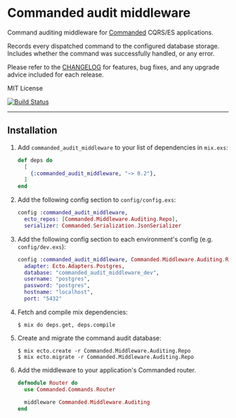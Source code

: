 # Commanded audit middleware

Command auditing middleware for [Commanded](https://github.com/commanded/commanded) CQRS/ES applications.

Records every dispatched command to the configured database storage. Includes whether the command was successfully handled, or any error.

Please refer to the [CHANGELOG](CHANGELOG.md) for features, bug fixes, and any upgrade advice included for each release.

MIT License

[![Build Status](https://travis-ci.org/commanded/commanded-audit-middleware.svg?branch=master)](https://travis-ci.org/commanded/commanded-audit-middleware)

---

## Installation

  1. Add `commanded_audit_middleware` to your list of dependencies in `mix.exs`:

      ```elixir
      def deps do
        [
          {:commanded_audit_middleware, "~> 0.2"},
        ]
      end
      ```
  2. Add the following config section to `config/config.exs`:

      ```elixir
      config :commanded_audit_middleware,
        ecto_repos: [Commanded.Middleware.Auditing.Repo],
        serializer: Commanded.Serialization.JsonSerializer
      ```

  3. Add the following config section to each environment's config (e.g. `config/dev.exs`):

      ```elixir
      config :commanded_audit_middleware, Commanded.Middleware.Auditing.Repo,
        adapter: Ecto.Adapters.Postgres,
        database: "commanded_audit_middleware_dev",
        username: "postgres",
        password: "postgres",
        hostname: "localhost",
        port: "5432"
      ```

  4. Fetch and compile mix dependencies:

      ```console
      $ mix do deps.get, deps.compile
      ```

  5. Create and migrate the command audit database:

      ```console
      $ mix ecto.create -r Commanded.Middleware.Auditing.Repo
      $ mix ecto.migrate -r Commanded.Middleware.Auditing.Repo
      ```

  6. Add the middleware to your application's Commanded router.

      ```elixir
      defmodule Router do
        use Commanded.Commands.Router

        middleware Commanded.Middleware.Auditing
      end
      ```
